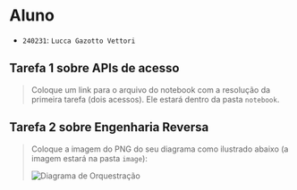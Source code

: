 # Aluno
* `240231`: `Lucca Gazotto Vettori`

## Tarefa 1 sobre APIs de acesso

> Coloque um link para o arquivo do notebook com a resolução da primeira tarefa (dois acessos). Ele estará dentro da pasta `notebook`.

## Tarefa 2 sobre Engenharia Reversa
> Coloque a imagem do PNG do seu diagrama como ilustrado abaixo (a imagem estará na pasta `image`):
>
> ![Diagrama de Orquestração](images/diagrama-er.png)

